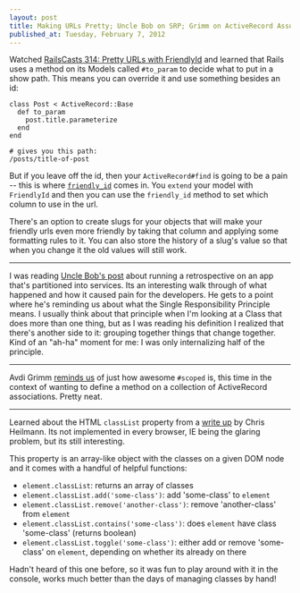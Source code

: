 ```yaml
---
layout: post
title: Making URLs Pretty; Uncle Bob on SRP; Grimm on ActiveRecord Associations; Heilmann on classList
published_at: Tuesday, February 7, 2012
---
```


Watched [RailsCasts 314: Pretty URLs with FriendlyId](http://railscasts.com/episodes/314-pretty-urls-with-friendlyid) and learned that Rails uses a method on its Models called `#to_param` to decide what to put in a show path. This means you can override it and use something besides an id:

	class Post < ActiveRecord::Base
	  def to_param
	    post.title.parameterize
	  end
	end
	
	# gives you this path:
	/posts/title-of-post

But if you leave off the id, then your `ActiveRecord#find` is going to be a pain -- this is where [`friendly_id`](https://github.com/norman/friendly_id) comes in. You `extend` your model with `FriendlyId` and then you can use the `friendly_id` method to set which column to use in the url.

There's an option to create slugs for your objects that will make your friendly urls even more friendly by taking that column and applying some formatting rules to it. You can also store the history of a slug's value so that when you change it the old values will still work.

---

I was reading [Uncle Bob's post](http://blog.8thlight.com/uncle-bob/2012/02/01/Service-Oriented-Agony.html) about running a retrospective on an app that's partitioned into services. Its an interesting walk through of what happened and how it caused pain for the developers. He gets to a point where he's reminding us about what the Single Responsibility Principle means. I usually think about that principle when I'm looking at a Class that does more than one thing, but as I was reading his definition I realized that there's another side to it: grouping together things that change together. Kind of an "ah-ha" moment for me: I was only internalizing half of the principle.

---

Avdi Grimm [reminds us](http://avdi.org/devblog/2012/01/19/activerecord-default-association-extensions/) of just how awesome `#scoped` is, this time in the context of wanting to define a method on a collection of ActiveRecord associations. Pretty neat.

---

Learned about the HTML `classList` property from a [write up](http://hacks.mozilla.org/2012/01/hidden-gems-of-html5-classlist/) by Chris Heilmann. Its not implemented in every browser, IE being the glaring problem, but its still interesting.

This property is an array-like object with the classes on a given DOM node and it comes with a handful of helpful functions:

* `element.classList`: returns an array of classes
* `element.classList.add('some-class')`: add 'some-class' to `element`
* `element.classList.remove('another-class')`: remove 'another-class' from `element`
* `element.classList.contains('some-class')`: does `element` have class 'some-class' (returns boolean)
* `element.classList.toggle('some-class')`: either add or remove 'some-class' on `element`, depending on whether its already on there

Hadn't heard of this one before, so it was fun to play around with it in the console, works much better than the days of managing classes by hand!